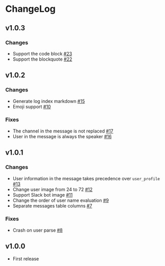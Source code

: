 # ChangeLog

## v1.0.3

### Changes

- Support the code block [#23](https://github.com/akabekobeko/npm-slack-log2md/issues/23)
- Support the blockquote [#22](https://github.com/akabekobeko/npm-slack-log2md/issues/22)

## v1.0.2

### Changes

- Generate log index markdown [#15](https://github.com/akabekobeko/npm-slack-log2md/issues/15)
- Emoji support [#10](https://github.com/akabekobeko/npm-slack-log2md/issues/10)

### Fixes

- The channel in the message is not replaced [#17](https://github.com/akabekobeko/npm-slack-log2md/issues/17)
- User in the message is always the speaker [#16](https://github.com/akabekobeko/npm-slack-log2md/issues/16)

## v1.0.1

### Changes

- User information in the message takes precedence over `user_profile` [#13](https://github.com/akabekobeko/npm-slack-log2md/issues/13)
- Change user image from 24 to 72 [#12](https://github.com/akabekobeko/npm-slack-log2md/issues/12)
- Support Slack bot image [#11](https://github.com/akabekobeko/npm-slack-log2md/issues/11)
- Change the order of user name evaluation [#9](https://github.com/akabekobeko/npm-slack-log2md/issues/9)
- Separate messages table columns [#7](https://github.com/akabekobeko/npm-slack-log2md/issues/7)

### Fixes

- Crash on user parse [#8](https://github.com/akabekobeko/npm-slack-log2md/issues/8)

## v1.0.0

- First release
